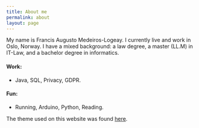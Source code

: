 ```yaml
---
title: About me
permalink: about
layout: page
---
```


My name is Francis Augusto Medeiros-Logeay. I currently live and work in Oslo, Norway.
I have a mixed background: a law degree, a master (LL.M) in IT-Law, and a bachelor degree in informatics. 

#### Work:

* Java, SQL, Privacy, GDPR.

#### Fun:

* Running, Arduino, Python, Reading.

The theme used on this website was found [here](https://github.com/joshgerdes/jekyll-uno).